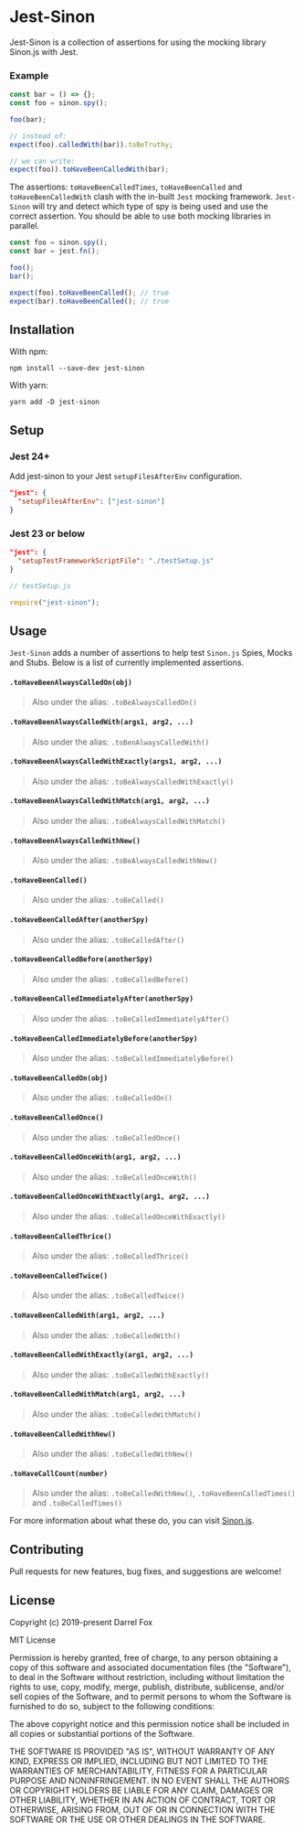 # Jest-Sinon

Jest-Sinon is a collection of assertions for using the mocking library Sinon.js with Jest.

### Example

```js
const bar = () => {};
const foo = sinon.spy();

foo(bar);

// instead of:
expect(foo).calledWith(bar)).toBeTruthy;

// we can write:
expect(foo)).toHaveBeenCalledWith(bar);
```

The assertions: `toHaveBeenCalledTimes`, `toHaveBeenCalled` and `toHaveBeenCalledWith` clash with the in-built `Jest` mocking framework. `Jest-Sinon` will try and detect which type of spy is being used and use the correct assertion. You should be able to use both mocking libraries in parallel.

```js
const foo = sinon.spy();
const bar = jest.fn();

foo();
bar();

expect(foo).toHaveBeenCalled(); // true
expect(bar).toHaveBeenCalled(); // true
```

## Installation

With npm:

```
npm install --save-dev jest-sinon
```

With yarn:

```
yarn add -D jest-sinon
```

## Setup

### Jest 24+

Add jest-sinon to your Jest `setupFilesAfterEnv` configuration.

```json
"jest": {
  "setupFilesAfterEnv": ["jest-sinon"]
}
```

### Jest 23 or below

```json
"jest": {
  "setupTestFrameworkScriptFile": "./testSetup.js"
}
```

```js
// testSetup.js

require("jest-sinon");
```

## Usage

`Jest-Sinon` adds a number of assertions to help test `Sinon.js` Spies, Mocks and Stubs. Below is a list of currently implemented assertions.

#### `.toHaveBeenAlwaysCalledOn(obj)`

> Also under the alias: `.toBeAlwaysCalledOn()`

#### `.toHaveBeenAlwaysCalledWith(args1, arg2, ...)`

> Also under the alias: `.toBenAlwaysCalledWith()`

#### `.toHaveBeenAlwaysCalledWithExactly(args1, arg2, ...)`

> Also under the alias: `.toBeAlwaysCalledWithExactly()`

#### `.toHaveBeenAlwaysCalledWithMatch(arg1, arg2, ...)`

> Also under the alias: `.toBeAlwaysCalledWithMatch()`

#### `.toHaveBeenAlwaysCalledWithNew()`

> Also under the alias: `.toBeAlwaysCalledWithNew()`

#### `.toHaveBeenCalled()`

> Also under the alias: `.toBeCalled()`

#### `.toHaveBeenCalledAfter(anotherSpy)`

> Also under the alias: `.toBeCalledAfter()`

#### `.toHaveBeenCalledBefore(anotherSpy)`

> Also under the alias: `.toBeCalledBefore()`

#### `.toHaveBeenCalledImmediatelyAfter(anotherSpy)`

> Also under the alias: `.toBeCalledImmediatelyAfter()`

#### `.toHaveBeenCalledImmediatelyBefore(anotherSpy)`

> Also under the alias: `.toBeCalledImmediatelyBefore()`

#### `.toHaveBeenCalledOn(obj)`

> Also under the alias: `.toBeCalledOn()`

#### `.toHaveBeenCalledOnce()`

> Also under the alias: `.toBeCalledOnce()`

#### `.toHaveBeenCalledOnceWith(arg1, arg2, ...)`

> Also under the alias: `.toBeCalledOnceWith()`

#### `.toHaveBeenCalledOnceWithExactly(arg1, arg2, ...)`

> Also under the alias: `.toBeCalledOnceWithExactly()`

#### `.toHaveBeenCalledThrice()`

> Also under the alias: `.toBeCalledThrice()`

#### `.toHaveBeenCalledTwice()`

> Also under the alias: `.toBeCalledTwice()`

#### `.toHaveBeenCalledWith(arg1, arg2, ...)`

> Also under the alias: `.toBeCalledWith()`

#### `.toHaveBeenCalledWithExactly(arg1, arg2, ...)`

> Also under the alias: `.toBeCalledWithExactly()`

#### `.toHaveBeenCalledWithMatch(arg1, arg2, ...)`

> Also under the alias: `.toBeCalledWithMatch()`

#### `.toHaveBeenCalledWithNew()`

> Also under the alias: `.toBeCalledWithNew()`

#### `.toHaveCallCount(number)`

> Also under the alias: `.toBeCalledWithNew()`, `.toHaveBeenCalledTimes()` and `.toBeCalledTimes()`

For more information about what these do, you can visit [Sinon.js](https://sinonjs.org/).

## Contributing

Pull requests for new features, bug fixes, and suggestions are welcome!

## License

Copyright (c) 2019-present Darrel Fox

MIT License

Permission is hereby granted, free of charge, to any person obtaining
a copy of this software and associated documentation files (the
"Software"), to deal in the Software without restriction, including
without limitation the rights to use, copy, modify, merge, publish,
distribute, sublicense, and/or sell copies of the Software, and to
permit persons to whom the Software is furnished to do so, subject to
the following conditions:

The above copyright notice and this permission notice shall be
included in all copies or substantial portions of the Software.

THE SOFTWARE IS PROVIDED "AS IS", WITHOUT WARRANTY OF ANY KIND,
EXPRESS OR IMPLIED, INCLUDING BUT NOT LIMITED TO THE WARRANTIES OF
MERCHANTABILITY, FITNESS FOR A PARTICULAR PURPOSE AND
NONINFRINGEMENT. IN NO EVENT SHALL THE AUTHORS OR COPYRIGHT HOLDERS BE
LIABLE FOR ANY CLAIM, DAMAGES OR OTHER LIABILITY, WHETHER IN AN ACTION
OF CONTRACT, TORT OR OTHERWISE, ARISING FROM, OUT OF OR IN CONNECTION
WITH THE SOFTWARE OR THE USE OR OTHER DEALINGS IN THE SOFTWARE.
